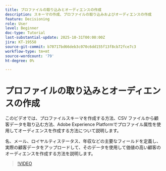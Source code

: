 ```yaml
---
title: プロファイルの取り込みとオーディエンスの作成
description: スキーマの作成、プロファイルの取り込みおよびオーディエンスの作成
feature: Decisioning
role: User
level: Beginner
doc-type: Tutorial
last-substantial-update: 2025-10-31T00:00:00Z
jira: KT-19558
source-git-commit: b70717bd66deb3c070c6dd155f13f8cb72fce7c3
workflow-type: tm+mt
source-wordcount: '79'
ht-degree: 0%

---
```


# プロファイルの取り込みとオーディエンスの作成

このビデオでは、プロファイルスキーマを作成する方法、CSV ファイルから顧客データを取り込む方法、Adobe Experience Platformでプロファイル属性を使用してオーディエンスを作成する方法について説明します。

名、メール、ロイヤルティステータス、年収などの主要なフィールドを定義し、実際の顧客データをアップロードして、そのデータを使用して価値の高い顧客のオーディエンスを作成する方法を説明します。

>[!VIDEO](https://video.tv.adobe.com/v/3476421/?learn=on)